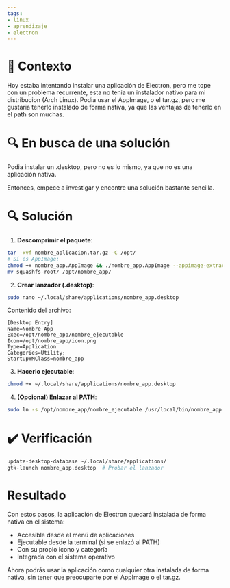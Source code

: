 ```yaml
---
tags:  
- linux
- aprendizaje
- electron
---
```

# 🥡 Contexto
Hoy estaba intentando instalar una aplicación de Electron, pero me tope con un problema recurrente, esta no tenia un instalador nativo para mi distribucion (Arch Linux).
Podia usar el AppImage, o el tar.gz, pero me gustaria tenerlo instalado de forma nativa, ya que las ventajas de tenerlo en el path son muchas.
# 🔍 En busca de una solución
Podia instalar un .desktop, pero no es lo mismo, ya que no es una aplicación nativa.

Entonces, empece a investigar y encontre una solución bastante sencilla.
# 🔍 Solución
1. **Descomprimir el paquete**:
```bash
tar -xvf nombre_aplicacion.tar.gz -C /opt/
# Si es AppImage:
chmod +x nombre_app.AppImage && ./nombre_app.AppImage --appimage-extract
mv squashfs-root/ /opt/nombre_app/
```
2. **Crear lanzador (.desktop)**:
```bash
sudo nano ~/.local/share/applications/nombre_app.desktop
```
Contenido del archivo:
```desktop
[Desktop Entry]
Name=Nombre App
Exec=/opt/nombre_app/nombre_ejecutable
Icon=/opt/nombre_app/icon.png
Type=Application
Categories=Utility;
StartupWMClass=nombre_app
```
3. **Hacerlo ejecutable**:
```bash
chmod +x ~/.local/share/applications/nombre_app.desktop
```
4. **(Opcional) Enlazar al PATH**:
```bash
sudo ln -s /opt/nombre_app/nombre_ejecutable /usr/local/bin/nombre_app
```
# ✔️ Verificación
```bash
update-desktop-database ~/.local/share/applications/
gtk-launch nombre_app.desktop  # Probar el lanzador
```
# Resultado
Con estos pasos, la aplicación de Electron quedará instalada de forma nativa en el sistema:
- Accesible desde el menú de aplicaciones
- Ejecutable desde la terminal (si se enlazó al PATH)
- Con su propio icono y categoría
- Integrada con el sistema operativo

Ahora podrás usar la aplicación como cualquier otra instalada de forma nativa, sin tener que preocuparte por el AppImage o el tar.gz.